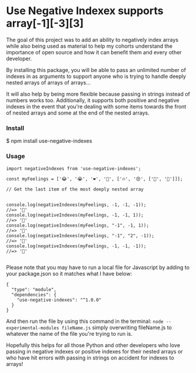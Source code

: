 # Use Negative Indexex supports array[-1][-3][3]

The goal of this project was to add an ability to negatively index arrays while also being used as material to help my cohorts understand the importance of open source and how it can benefit them and every other developer.

By installing this package, you will be able to pass an unlimited number of indexes in as arguments to support anyone who is trying to handle deeply nested arrays of arrays of arrays...

It will also help by being more flexible because passing in strings instead of numbers works too. Additionally, it supports both positive and negative indexes in the event that you're dealing with some items towards the front of nested arrays and some at the end of the nested arrays. 

### Install
$ npm install use-negative-indexes
### Usage

```
import negativeIndexes from 'use-negative-indexes';

const myFeelings = ['😂', '😭', '❤️', '🤣', ['🔥', '😍', ['🥺', '🥰']]];

// Get the last item of the most deeply nested array


console.log(negativeIndexes(myFeelings, -1, -1, -1));
//=> '🥰'
console.log(negativeIndexes(myFeelings, -1, -1, 1));
//=> '🥰'
console.log(negativeIndexes(myFeelings, "-1", -1, 1));
//=> '🥰'
console.log(negativeIndexes(myFeelings, "-1", "2", -1));
//=> '🥰'
console.log(negativeIndexes(myFeelings, -1, -1, -1));
//=> '🥰'


```

Please note that you may have to run a local file for Javascript by adding to your package.json so it matches what I have below:

```
{
  "type": "module",
  "dependencies": {
    "use-negative-indexes": "^1.0.0"
  }
}
```

And then run the file by using this command in the terminal:
```node --experimental-modules fileName.js``` simply overwriting fileName.js to whatever the name of the file you're trying to run is. 

Hopefully this helps for all those Python and other developers who love passing in negative indexes or positive indexes for their nested arrays or who have hit errors with passing in strings on accident for indexes to arrays!
